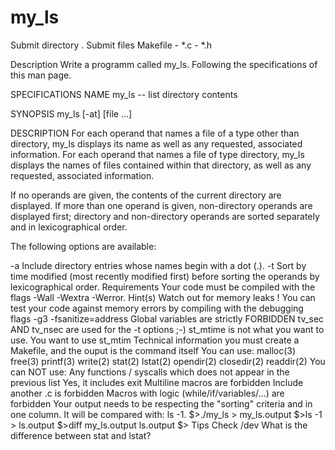 # my_ls

Submit directory	. 
Submit files	Makefile - *.c - *.h

Description
Write a programm called my_ls. Following the specifications of this man page.

SPECIFICATIONS
NAME
my_ls -- list directory contents

SYNOPSIS
my_ls [-at] [file ...]

DESCRIPTION
For each operand that names a file of a type other than directory, my_ls displays its name as well as any requested, associated information. For each operand that names a file of type directory, my_ls displays the names of files contained within that directory, as well as any requested, associated information.

If no operands are given, the contents of the current directory are displayed. If more than one operand is given, non-directory operands are displayed first; directory and non-directory operands are sorted separately and in lexicographical order.

The following options are available:

-a Include directory entries whose names begin with a dot (.).
-t Sort by time modified (most recently modified first) before sorting the operands by lexicographical order.
Requirements
Your code must be compiled with the flags -Wall -Wextra -Werror.
Hint(s)
Watch out for memory leaks !
You can test your code against memory errors by compiling with the debugging flags -g3 -fsanitize=address
Global variables are strictly FORBIDDEN
tv_sec AND tv_nsec are used for the -t options ;-)
st_mtime is not what you want to use. You want to use st_mtim
Technical information
you must create a Makefile, and the ouput is the command itself
You can use:
malloc(3)
free(3)
printf(3)
write(2)
stat(2)
lstat(2)
opendir(2)
closedir(2)
readdir(2)
You can NOT use:
Any functions / syscalls which does not appear in the previous list
Yes, it includes exit
Multiline macros are forbidden
Include another .c is forbidden
Macros with logic (while/if/variables/...) are forbidden
Your output needs to be respecting the "sorting" criteria and in one column. It will be compared with: ls -1.
$>./my_ls > my_ls.output
$>ls -1 > ls.output
$>diff my_ls.output ls.output
$>
Tips
Check /dev What is the difference between stat and lstat?
